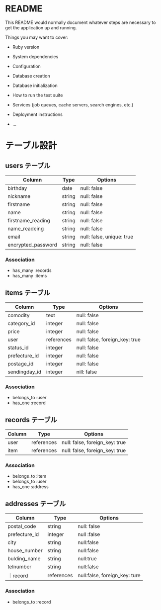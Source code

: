 
# README

This README would normally document whatever steps are necessary to get the
application up and running.

Things you may want to cover:

* Ruby version

* System dependencies

* Configuration

* Database creation

* Database initialization

* How to run the test suite

* Services (job queues, cache servers, search engines, etc.)

* Deployment instructions

* ...
# テーブル設計

## users テーブル

| Column   | Type   | Options     |
| -------- | ------ | ----------- |
| birthday | date | null: false |
| nickname | string | null: false |
| firstname     | string | null: false |
| name     | string | null: false |
| firstname_reading     | string | null: false |
| name_readeing     | string | null: false |
| email    | string | null: false, unique: true|
| encrypted_password | string | null: false |

### Association

- has_many :records
- has_many :items

## items テーブル

| Column | Type   | Options     |
| ------ | ------ | ----------- |
| comodity | text | null: false |
| category_id | integer | null: false |
| price | integer | null: false |
| user   | references | null: false, foreign_key: true |
| status_id | integer | null: false |
| prefecture_id | integer | null: false |
| postage_id | integer | null: false |
| sendingday_id | integer | nill: false |

### Association

- belongs_to :user
- has_one :record

## records テーブル

| Column | Type       | Options                        |
| ------ | ---------- | ------------------------------ |
| user   | references | null: false, foreign_key: true |
| item   | references | null: false, foreign_key: true |

### Association

- belongs_to :item
- belongs_to :user
- has_one :address

## addresses テーブル

| Column  | Type       | Options |
| ------- | ---------- | ---------------------------- |
| postal_code | string |null: false|
| prefecture_id | integer | null :false|
| city | string | null:false |
| house_number | string | null:false |
| bulding_name | string | null:true |
| telnumber | string | null:false |
｜record | references | null:false, foreign_key: ture |

### Association


- belongs_to :record
